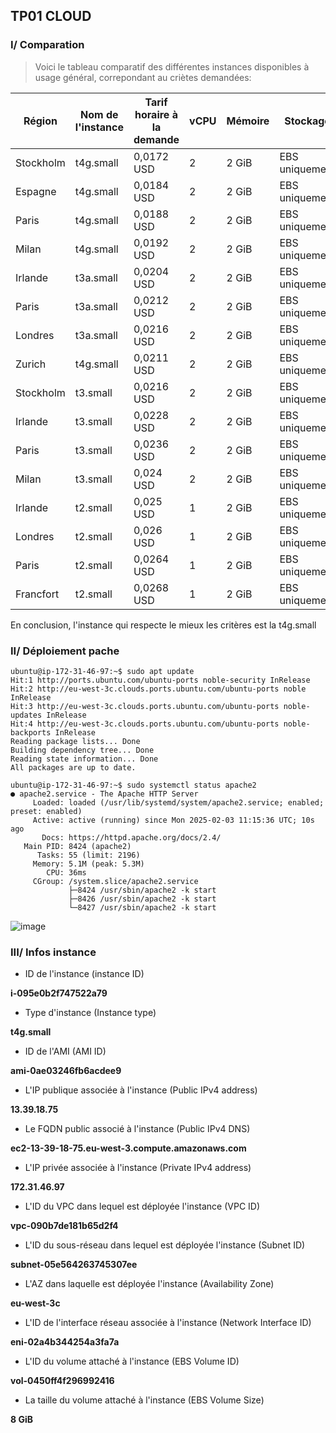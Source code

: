 ## TP01 CLOUD

### I/ Comparation

> Voici le tableau comparatif des différentes instances disponibles à usage général, correpondant au criètes demandées:

| Région    | Nom de l'instance | Tarif horaire à la demande | vCPU | Mémoire | Stockage       | Performances réseau |
| --------- | ----------------- | -------------------------- | ---- | ------- | -------------- | ------------------- |
| Stockholm | t4g.small         | 0,0172 USD                 | 2    | 2 GiB   | EBS uniquement | Jusqu’à 5 gigabits  |
| Espagne   | t4g.small         | 0,0184 USD                 | 2    | 2 GiB   | EBS uniquement | Jusqu’à 5 gigabits  |
| Paris     | t4g.small         | 0,0188 USD                 | 2    | 2 GiB   | EBS uniquement | Jusqu’à 5 gigabits  |
| Milan     | t4g.small         | 0,0192 USD                 | 2    | 2 GiB   | EBS uniquement | Jusqu’à 5 gigabits  |
| Irlande   | t3a.small         | 0,0204 USD                 | 2    | 2 GiB   | EBS uniquement | Jusqu’à 5 gigabits  |
| Paris     | t3a.small         | 0,0212 USD                 | 2    | 2 GiB   | EBS uniquement | Jusqu’à 5 gigabits  |
| Londres   | t3a.small         | 0,0216 USD                 | 2    | 2 GiB   | EBS uniquement | Jusqu’à 5 gigabits  |
| Zurich    | t4g.small         | 0,0211 USD                 | 2    | 2 GiB   | EBS uniquement | Jusqu’à 5 gigabits  |
| Stockholm | t3.small          | 0,0216 USD                 | 2    | 2 GiB   | EBS uniquement | Jusqu’à 5 gigabits  |
| Irlande   | t3.small          | 0,0228 USD                 | 2    | 2 GiB   | EBS uniquement | Jusqu’à 5 gigabits  |
| Paris     | t3.small          | 0,0236 USD                 | 2    | 2 GiB   | EBS uniquement | Jusqu’à 5 gigabits  |
| Milan     | t3.small          | 0,024 USD                  | 2    | 2 GiB   | EBS uniquement | Jusqu’à 5 gigabits  |
| Irlande   | t2.small          | 0,025 USD                  | 1    | 2 GiB   | EBS uniquement | Faible à modéré     |
| Londres   | t2.small          | 0,026 USD                  | 1    | 2 GiB   | EBS uniquement | Faible à modéré     |
| Paris     | t2.small          | 0,0264 USD                 | 1    | 2 GiB   | EBS uniquement | Faible à modéré     |
| Francfort | t2.small          | 0,0268 USD                 | 1    | 2 GiB   | EBS uniquement | Faible à modéré     |

En conclusion, l'instance qui respecte le mieux les critères est la t4g.small

### II/ Déploiement pache

```
ubuntu@ip-172-31-46-97:~$ sudo apt update
Hit:1 http://ports.ubuntu.com/ubuntu-ports noble-security InRelease
Hit:2 http://eu-west-3c.clouds.ports.ubuntu.com/ubuntu-ports noble InRelease
Hit:3 http://eu-west-3c.clouds.ports.ubuntu.com/ubuntu-ports noble-updates InRelease
Hit:4 http://eu-west-3c.clouds.ports.ubuntu.com/ubuntu-ports noble-backports InRelease
Reading package lists... Done
Building dependency tree... Done
Reading state information... Done
All packages are up to date.

```

```
ubuntu@ip-172-31-46-97:~$ sudo systemctl status apache2
● apache2.service - The Apache HTTP Server
     Loaded: loaded (/usr/lib/systemd/system/apache2.service; enabled; preset: enabled)
     Active: active (running) since Mon 2025-02-03 11:15:36 UTC; 10s ago
       Docs: https://httpd.apache.org/docs/2.4/
   Main PID: 8424 (apache2)
      Tasks: 55 (limit: 2196)
     Memory: 5.1M (peak: 5.3M)
        CPU: 36ms
     CGroup: /system.slice/apache2.service
             ├─8424 /usr/sbin/apache2 -k start
             ├─8426 /usr/sbin/apache2 -k start
             └─8427 /usr/sbin/apache2 -k start
```

![image](https://hackmd.io/_uploads/SJwfvQ0_Jx.png)

### III/ Infos instance

- ID de l'instance (instance ID)

**i-095e0b2f747522a79**

- Type d'instance (Instance type)

**t4g.small**

- ID de l'AMI (AMI ID)

**ami-0ae03246fb6acdee9**

- L'IP publique associée à l'instance (Public IPv4 address)

**13.39.18.75**

- Le FQDN public associé à l'instance (Public IPv4 DNS)

**ec2-13-39-18-75.eu-west-3.compute.amazonaws.com**

- L'IP privée associée à l'instance (Private IPv4 address)

**172.31.46.97**

- L'ID du VPC dans lequel est déployée l'instance (VPC ID)

**vpc-090b7de181b65d2f4**

- L'ID du sous-réseau dans lequel est déployée l'instance (Subnet ID)

**subnet-05e564263745307ee**

- L'AZ dans laquelle est déployée l'instance (Availability Zone)

**eu-west-3c**

- L'ID de l'interface réseau associée à l'instance (Network Interface ID)

**eni-02a4b344254a3fa7a**

- L'ID du volume attaché à l'instance (EBS Volume ID)

**vol-0450ff4f296992416**

- La taille du volume attaché à l'instance (EBS Volume Size)

**8 GiB**
